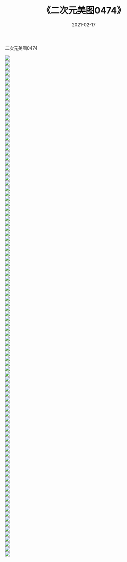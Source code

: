 ﻿---
layout: post
title:  《二次元美图0474》
date:   2021-02-17
img: http://imgx.orgx.ga/二次元/2021/二次元美图0474/000.jpg
categories: [美女, 清纯, 唯美]
---

二次元美图0474

 ![](http://imgx.orgx.ga/二次元/2021/二次元美图0474/001.jpg) <br>![](http://imgx.orgx.ga/二次元/2021/二次元美图0474/002.jpg) <br>![](http://imgx.orgx.ga/二次元/2021/二次元美图0474/003.jpg) <br>![](http://imgx.orgx.ga/二次元/2021/二次元美图0474/004.jpg) <br>![](http://imgx.orgx.ga/二次元/2021/二次元美图0474/005.jpg) <br>![](http://imgx.orgx.ga/二次元/2021/二次元美图0474/006.jpg) <br>![](http://imgx.orgx.ga/二次元/2021/二次元美图0474/007.jpg) <br>![](http://imgx.orgx.ga/二次元/2021/二次元美图0474/008.jpg) <br>![](http://imgx.orgx.ga/二次元/2021/二次元美图0474/009.jpg) <br>![](http://imgx.orgx.ga/二次元/2021/二次元美图0474/010.jpg) <br>![](http://imgx.orgx.ga/二次元/2021/二次元美图0474/011.jpg) <br>![](http://imgx.orgx.ga/二次元/2021/二次元美图0474/012.jpg) <br>![](http://imgx.orgx.ga/二次元/2021/二次元美图0474/013.jpg) <br>![](http://imgx.orgx.ga/二次元/2021/二次元美图0474/014.jpg) <br>![](http://imgx.orgx.ga/二次元/2021/二次元美图0474/015.jpg) <br>![](http://imgx.orgx.ga/二次元/2021/二次元美图0474/016.jpg) <br>![](http://imgx.orgx.ga/二次元/2021/二次元美图0474/017.jpg) <br>![](http://imgx.orgx.ga/二次元/2021/二次元美图0474/018.jpg) <br>![](http://imgx.orgx.ga/二次元/2021/二次元美图0474/019.jpg) <br>![](http://imgx.orgx.ga/二次元/2021/二次元美图0474/020.jpg) <br>![](http://imgx.orgx.ga/二次元/2021/二次元美图0474/021.jpg) <br>![](http://imgx.orgx.ga/二次元/2021/二次元美图0474/022.jpg) <br>![](http://imgx.orgx.ga/二次元/2021/二次元美图0474/023.jpg) <br>![](http://imgx.orgx.ga/二次元/2021/二次元美图0474/024.jpg) <br>![](http://imgx.orgx.ga/二次元/2021/二次元美图0474/025.jpg) <br>![](http://imgx.orgx.ga/二次元/2021/二次元美图0474/026.jpg) <br>![](http://imgx.orgx.ga/二次元/2021/二次元美图0474/027.jpg) <br>![](http://imgx.orgx.ga/二次元/2021/二次元美图0474/028.jpg) <br>![](http://imgx.orgx.ga/二次元/2021/二次元美图0474/029.jpg) <br>![](http://imgx.orgx.ga/二次元/2021/二次元美图0474/030.jpg) <br>![](http://imgx.orgx.ga/二次元/2021/二次元美图0474/031.jpg) <br>![](http://imgx.orgx.ga/二次元/2021/二次元美图0474/032.jpg) <br>![](http://imgx.orgx.ga/二次元/2021/二次元美图0474/033.jpg) <br>![](http://imgx.orgx.ga/二次元/2021/二次元美图0474/034.jpg) <br>![](http://imgx.orgx.ga/二次元/2021/二次元美图0474/035.jpg) <br>![](http://imgx.orgx.ga/二次元/2021/二次元美图0474/036.jpg) <br>![](http://imgx.orgx.ga/二次元/2021/二次元美图0474/037.jpg) <br>![](http://imgx.orgx.ga/二次元/2021/二次元美图0474/038.jpg) <br>![](http://imgx.orgx.ga/二次元/2021/二次元美图0474/039.jpg) <br>![](http://imgx.orgx.ga/二次元/2021/二次元美图0474/040.jpg) <br>![](http://imgx.orgx.ga/二次元/2021/二次元美图0474/041.jpg) <br>![](http://imgx.orgx.ga/二次元/2021/二次元美图0474/042.jpg) <br>![](http://imgx.orgx.ga/二次元/2021/二次元美图0474/043.jpg) <br>![](http://imgx.orgx.ga/二次元/2021/二次元美图0474/044.jpg) <br>![](http://imgx.orgx.ga/二次元/2021/二次元美图0474/045.jpg) <br>![](http://imgx.orgx.ga/二次元/2021/二次元美图0474/046.jpg) <br>![](http://imgx.orgx.ga/二次元/2021/二次元美图0474/047.jpg) <br>![](http://imgx.orgx.ga/二次元/2021/二次元美图0474/048.jpg) <br>![](http://imgx.orgx.ga/二次元/2021/二次元美图0474/049.jpg) <br>![](http://imgx.orgx.ga/二次元/2021/二次元美图0474/050.jpg) <br>![](http://imgx.orgx.ga/二次元/2021/二次元美图0474/051.jpg) <br>![](http://imgx.orgx.ga/二次元/2021/二次元美图0474/052.jpg) <br>![](http://imgx.orgx.ga/二次元/2021/二次元美图0474/053.jpg) <br>![](http://imgx.orgx.ga/二次元/2021/二次元美图0474/054.jpg) <br>![](http://imgx.orgx.ga/二次元/2021/二次元美图0474/055.jpg) <br>![](http://imgx.orgx.ga/二次元/2021/二次元美图0474/056.jpg) <br>![](http://imgx.orgx.ga/二次元/2021/二次元美图0474/057.jpg) <br>![](http://imgx.orgx.ga/二次元/2021/二次元美图0474/058.jpg) <br>![](http://imgx.orgx.ga/二次元/2021/二次元美图0474/059.jpg) <br>![](http://imgx.orgx.ga/二次元/2021/二次元美图0474/060.jpg) <br>![](http://imgx.orgx.ga/二次元/2021/二次元美图0474/061.jpg) <br>![](http://imgx.orgx.ga/二次元/2021/二次元美图0474/062.jpg) <br>![](http://imgx.orgx.ga/二次元/2021/二次元美图0474/063.jpg) <br>![](http://imgx.orgx.ga/二次元/2021/二次元美图0474/064.jpg) <br>![](http://imgx.orgx.ga/二次元/2021/二次元美图0474/065.jpg) <br>![](http://imgx.orgx.ga/二次元/2021/二次元美图0474/066.jpg) <br>![](http://imgx.orgx.ga/二次元/2021/二次元美图0474/067.jpg) <br>![](http://imgx.orgx.ga/二次元/2021/二次元美图0474/068.jpg) <br>![](http://imgx.orgx.ga/二次元/2021/二次元美图0474/069.jpg) <br>![](http://imgx.orgx.ga/二次元/2021/二次元美图0474/070.jpg) <br>![](http://imgx.orgx.ga/二次元/2021/二次元美图0474/071.jpg) <br>![](http://imgx.orgx.ga/二次元/2021/二次元美图0474/072.jpg) <br>![](http://imgx.orgx.ga/二次元/2021/二次元美图0474/073.jpg) <br>![](http://imgx.orgx.ga/二次元/2021/二次元美图0474/074.jpg) <br>![](http://imgx.orgx.ga/二次元/2021/二次元美图0474/075.jpg) <br>![](http://imgx.orgx.ga/二次元/2021/二次元美图0474/076.jpg) <br>![](http://imgx.orgx.ga/二次元/2021/二次元美图0474/077.jpg) <br>![](http://imgx.orgx.ga/二次元/2021/二次元美图0474/078.jpg) <br>![](http://imgx.orgx.ga/二次元/2021/二次元美图0474/079.jpg) <br>![](http://imgx.orgx.ga/二次元/2021/二次元美图0474/080.jpg) <br>![](http://imgx.orgx.ga/二次元/2021/二次元美图0474/081.jpg) <br>![](http://imgx.orgx.ga/二次元/2021/二次元美图0474/082.jpg) <br>![](http://imgx.orgx.ga/二次元/2021/二次元美图0474/083.jpg) <br>![](http://imgx.orgx.ga/二次元/2021/二次元美图0474/084.jpg) <br>![](http://imgx.orgx.ga/二次元/2021/二次元美图0474/085.jpg) <br>![](http://imgx.orgx.ga/二次元/2021/二次元美图0474/086.jpg) <br>![](http://imgx.orgx.ga/二次元/2021/二次元美图0474/087.jpg) <br>![](http://imgx.orgx.ga/二次元/2021/二次元美图0474/088.jpg) <br>![](http://imgx.orgx.ga/二次元/2021/二次元美图0474/089.jpg) <br>![](http://imgx.orgx.ga/二次元/2021/二次元美图0474/090.jpg) <br>![](http://imgx.orgx.ga/二次元/2021/二次元美图0474/091.jpg) <br>![](http://imgx.orgx.ga/二次元/2021/二次元美图0474/092.jpg) <br>![](http://imgx.orgx.ga/二次元/2021/二次元美图0474/093.jpg) <br>![](http://imgx.orgx.ga/二次元/2021/二次元美图0474/094.jpg) <br>![](http://imgx.orgx.ga/二次元/2021/二次元美图0474/095.jpg) <br>![](http://imgx.orgx.ga/二次元/2021/二次元美图0474/096.jpg) <br>![](http://imgx.orgx.ga/二次元/2021/二次元美图0474/097.jpg) <br>![](http://imgx.orgx.ga/二次元/2021/二次元美图0474/098.jpg) <br>![](http://imgx.orgx.ga/二次元/2021/二次元美图0474/099.jpg) <br>![](http://imgx.orgx.ga/二次元/2021/二次元美图0474/100.jpg) <br>